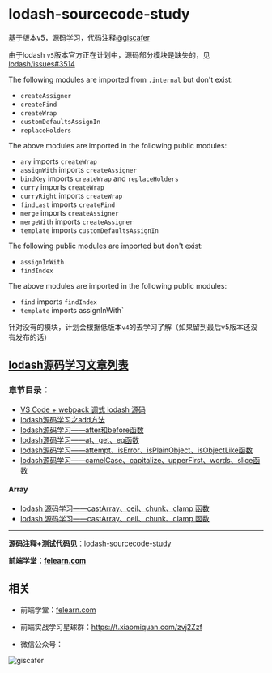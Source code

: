 # lodash-sourcecode-study

基于版本v5，源码学习，代码注释[@giscafer](https://github.com/giscafer)

由于lodash `v5`版本官方正在计划中，源码部分模块是缺失的，见[lodash/issues#3514](https://github.com/lodash/lodash/issues/3514)

The following modules are imported from `.internal` but don't exist:

* `createAssigner`
* `createFind`
* `createWrap`
* `customDefaultsAssignIn`
* `replaceHolders`

The above modules are imported in the following public modules:

* `ary` imports `createWrap`
* `assignWith` imports `createAssigner`
* `bindKey` imports `createWrap` and `replaceHolders`
* `curry` imports `createWrap`
* `curryRight` imports `createWrap`
* `findLast` imports `createFind`
* `merge` imports `createAssigner`
* `mergeWith` imports `createAssigner`
* `template` imports `customDefaultsAssignIn`

The following public modules are imported but don't exist:

* `assignInWith`
* `findIndex`

The above modules are imported in the following public modules:

* `find` imports `findIndex`
* `template` imports assignInWith`


针对没有的模块，计划会根据低版本`v4`的去学习了解（如果留到最后v5版本还没有发布的话）

## [lodash源码学习文章列表](https://github.com/giscafer/giscafer.github.io/labels/lodash%E6%BA%90%E7%A0%81%E5%AD%A6%E4%B9%A0)

### 章节目录：

 * [VS Code + webpack 调式 lodash 源码](https://github.com/giscafer/giscafer.github.io/issues/24)
 * [lodash源码学习之add方法](https://github.com/giscafer/giscafer.github.io/issues/23)
 * [lodash源码学习——after和before函数](https://github.com/giscafer/giscafer.github.io/issues/25)
 * [lodash源码学习——at、get、eq函数](https://github.com/giscafer/giscafer.github.io/issues/26)
 * [lodash源码学习——attempt、isError、isPlainObject、isObjectLike函数](https://github.com/giscafer/giscafer.github.io/issues/27)
 * [lodash源码学习——camelCase、capitalize、upperFirst、words、slice函数](https://github.com/giscafer/giscafer.github.io/issues/28)

#### Array

 * [lodash 源码学习——castArray、ceil、chunk、clamp 函数](https://github.com/giscafer/giscafer.github.io/issues/30)
 * [lodash 源码学习——castArray、ceil、chunk、clamp 函数](https://github.com/giscafer/giscafer.github.io/issues/30)



---

**源码注释+测试代码见**：[lodash-sourcecode-study](https://github.com/giscafer/lodash-sourcecode-study)

**前端学堂：[felearn.com](http://www.felearn.com/)**

 ## 相关

 - 前端学堂：[felearn.com](http://www.felearn.com)


 - 前端实战学习星球群：https://t.xiaomiquan.com/zvj2Zzf


 - 微信公众号：

![giscafer](http://blog.giscafer.com/static/images/qrcode_giscafer.jpg)